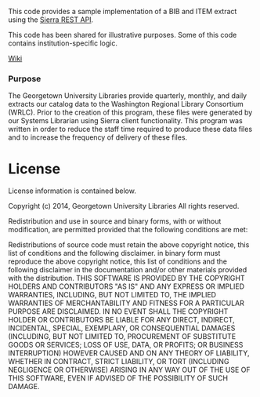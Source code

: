This code provides a sample implementation of a BIB and ITEM extract using the [Sierra REST API](https://sandbox.iii.com/docs/).

This code has been shared for illustrative purposes.  Some of this code contains institution-specific logic.

[Wiki](https://github.com/Georgetown-University-Libraries/GUExtractSierraBibs/wiki)

### Purpose
The Georgetown University Libraries provide quarterly, monthly, and daily extracts our catalog data to the Washington Regional Library Consortium (WRLC).  Prior to the creation of this program, these files were generated by our Systems Librarian using Sierra client functionality.  This program was written in order to reduce the staff time required to produce these data files and to increase the frequency of delivery of these files.

# License
License information is contained below.

Copyright (c) 2014, Georgetown University Libraries All rights reserved.

Redistribution and use in source and binary forms, with or without modification, are permitted provided that the following conditions are met:

Redistributions of source code must retain the above copyright notice, this list of conditions and the following disclaimer. 
in binary form must reproduce the above copyright notice, this list of conditions and the following disclaimer in the documentation and/or other materials 
provided with the distribution. THIS SOFTWARE IS PROVIDED BY THE COPYRIGHT HOLDERS AND CONTRIBUTORS "AS IS" AND ANY EXPRESS OR IMPLIED WARRANTIES, INCLUDING, 
BUT NOT LIMITED TO, THE IMPLIED WARRANTIES OF MERCHANTABILITY AND FITNESS FOR A PARTICULAR PURPOSE ARE DISCLAIMED. 
IN NO EVENT SHALL THE COPYRIGHT HOLDER OR CONTRIBUTORS BE LIABLE FOR ANY DIRECT, INDIRECT, INCIDENTAL, SPECIAL, EXEMPLARY, OR CONSEQUENTIAL DAMAGES 
(INCLUDING, BUT NOT LIMITED TO, PROCUREMENT OF SUBSTITUTE GOODS OR SERVICES; LOSS OF USE, DATA, OR PROFITS; OR BUSINESS INTERRUPTION) 
HOWEVER CAUSED AND ON ANY THEORY OF LIABILITY, WHETHER IN CONTRACT, STRICT LIABILITY, OR TORT (INCLUDING NEGLIGENCE OR OTHERWISE) 
ARISING IN ANY WAY OUT OF THE USE OF THIS SOFTWARE, EVEN IF ADVISED OF THE POSSIBILITY OF SUCH DAMAGE.
